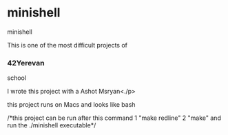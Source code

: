 # minishell
minishell
<p>This is one of the most difficult projects of <h3>42Yerevan</h3> school</p>
<p>I wrote this project with a Ashot Msryan<./p>
<p>this project runs on Macs and looks like bash</p>
/*this project can be run after this command 1 "make redline"
                                              2  "make"
and run the ./minishell executable*/
